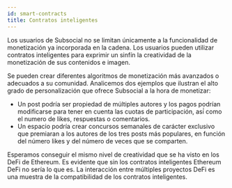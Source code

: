 ```yaml
---
id: smart-contracts
title: Contratos inteligentes
---
```


Los usuarios de Subsocial no se limitan únicamente a la funcionalidad de monetización ya incorporada en la cadena. Los usuarios pueden utilizar contratos inteligentes para exprimir un sinfín la creatividad de la monetización de sus contenidos e imagen.

Se pueden crear diferentes algoritmos de monetización más avanzados o adecuados a su comunidad. Analicemos dos ejemplos que ilustran el alto grado de personalización que ofrece Subsocial a la hora de monetizar:

- Un post podría ser propiedad de múltiples autores y los pagos podrían modificarse para tener en cuenta las cuotas de participación, así́ como el numero de likes, respuestas o comentarios.
- Un espacio podría crear concursos semanales de carácter exclusivo que premiaran a los autores de los tres posts más populares, en función del número likes y del número de veces que se comparten.

Esperamos conseguir el mismo nivel de creatividad que se ha visto en los DeFi de Ethereum. Es evidente que sin los contratos inteligentes Ethereum DeFi no sería lo que es. La interacción entre múltiples proyectos DeFi es una muestra de la compatibilidad de los contratos inteligentes.
